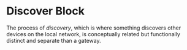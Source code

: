 # Discover Block

The process of _discovery_, which is where something discovers other devices
on the local network, is conceptually related but functionally distinct and
separate than a gateway.
